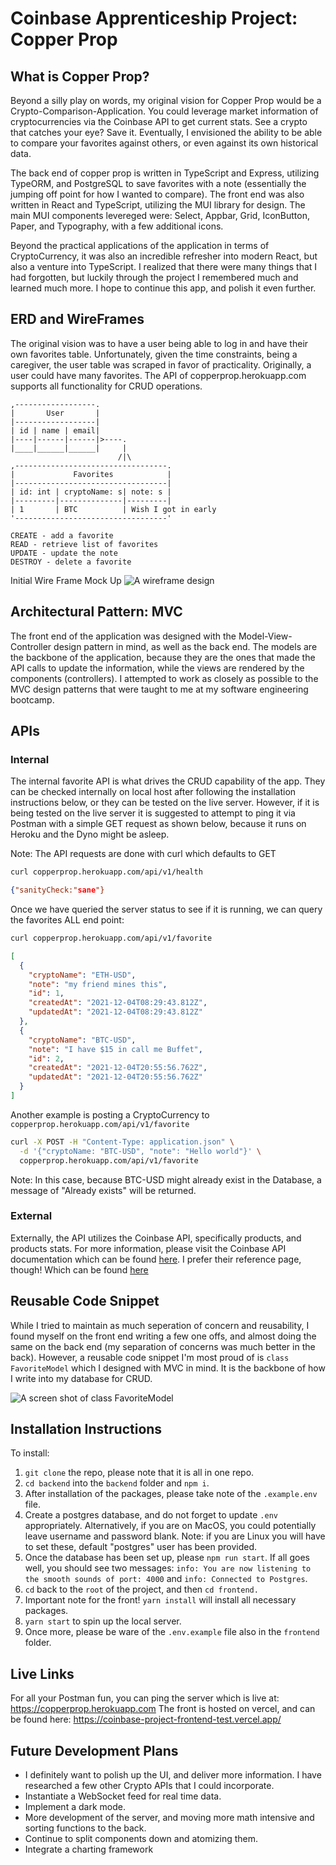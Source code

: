 # Coinbase Apprenticeship Project: Copper Prop

## What is Copper Prop?

Beyond a silly play on words, my original vision for Copper Prop would be a Crypto-Comparison-Application. You could leverage market information of cryptocurrencies via the Coinbase API to get current stats. See a crypto that catches your eye? Save it. Eventually, I envisioned the ability to be able to compare your favorites against others, or even against its own historical data.

The back end of copper prop is written in TypeScript and Express, utilizing TypeORM, and PostgreSQL to save favorites with a note (essentially the jumping off point for how I wanted to compare). The front end was also written in React and TypeScript, utilizing the MUI library for design. The main MUI components levereged were: Select, Appbar, Grid, IconButton, Paper, and Typography, with a few additional icons.

Beyond the practical applications of the application in terms of CryptoCurrency, it was also an incredible refresher into modern React, but also a venture into TypeScript. I realized that there were many things that I had forgotten, but luckily through the project I remembered much and learned much more. I hope to continue this app, and polish it even further.

## ERD and WireFrames

The original vision was to have a user being able to log in and have their own favorites table. Unfortunately, given the time constraints, being a caregiver, the user table was scraped in favor of practicality. Originally, a user could have many favorites. The API of copperprop.herokuapp.com supports all functionality for CRUD operations.

```
,------------------.
|       User       |
|------------------|
| id | name | email|
|----|------|------|>----.
|____|______|______|     |
                        /|\
,----------------------------------.
|             Favorites            |
|----------------------------------|
| id: int | cryptoName: s| note: s |
|---------|--------------|---------|
| 1       | BTC          | Wish I got in early
'----------------------------------'

CREATE - add a favorite
READ - retrieve list of favorites
UPDATE - update the note
DESTROY - delete a favorite
```

Initial Wire Frame Mock Up
![A wireframe design](./wireframe.png)

## Architectural Pattern: MVC

The front end of the application was designed with the Model-View-Controller design pattern in mind, as well as the back end. The models are the backbone of the application, because they are the ones that made the API calls to update the information, while the views are rendered by the components (controllers). I attempted to work as closely as possible to the MVC design patterns that were taught to me at my software engineering bootcamp.

## APIs

### Internal

The internal favorite API is what drives the CRUD capability of the app. They can be checked internally on local host after following the installation instructions below, or they can be tested on the live server. However, if it is being tested on the live server it is suggested to attempt to ping it via Postman with a simple GET request as shown below, because it runs on Heroku and the Dyno might be asleep.

Note: The API requests are done with curl which defaults to GET

```bash
curl copperprop.herokuapp.com/api/v1/health
```

```json
{"sanityCheck:"sane"}
```

Once we have queried the server status to see if it is running, we can query the favorites ALL end point:

```bash
curl copperprop.herokuapp.com/api/v1/favorite
```

```json
[
  {
    "cryptoName": "ETH-USD",
    "note": "my friend mines this",
    "id": 1,
    "createdAt": "2021-12-04T08:29:43.812Z",
    "updatedAt": "2021-12-04T08:29:43.812Z"
  },
  {
    "cryptoName": "BTC-USD",
    "note": "I have $15 in call me Buffet",
    "id": 2,
    "createdAt": "2021-12-04T20:55:56.762Z",
    "updatedAt": "2021-12-04T20:55:56.762Z"
  }
]
```

Another example is posting a CryptoCurrency to `copperprop.herokuapp.com/api/v1/favorite`

```bash
curl -X POST -H "Content-Type: application.json" \
  -d '{"cryptoName: "BTC-USD", "note": "Hello world"}' \
  copperprop.herokuapp.com/api/v1/favorite
```

Note: In this case, because BTC-USD might already exist in the Database, a message of "Already exists" will be returned.

### External

Externally, the API utilizes the Coinbase API, specifically products, and products stats. For more information, please visit the Coinbase API documentation which can be found [here](https://docs.cloud.coinbase.com/exchange/docs). I prefer their reference page, though! Which can be found [here](https://docs.cloud.coinbase.com/exchange/reference)

## Reusable Code Snippet

While I tried to maintain as much seperation of concern and reusability, I found myself on the front end writing a few one offs, and almost doing the same on the back end (my separation of concerns was much better in the back). However, a reusable code snippet I'm most proud of is `class FavoriteModel` which I designed with MVC in mind. It is the backbone of how I write into my database for CRUD.

![A screen shot of class FavoriteModel](./FavoriteModel.png)

## Installation Instructions

To install:

1. `git clone` the repo, please note that it is all in one repo.
2. `cd backend` into the `backend` folder and `npm i`.
3. After installation of the packages, please take note of the `.example.env` file.
4. Create a postgres database, and do not forget to update `.env` appropriately. Alternatively, if you are on MacOS, you could potentially leave username and password blank. Note: if you are Linux you will have to set these, default "postgres" user has been provided.
5. Once the database has been set up, please `npm run start`. If all goes well, you should see two messages: `info: You are now listening to the smooth sounds of port: 4000` and `info: Connected to Postgres`.
6. `cd` back to the `root` of the project, and then `cd frontend.`
7. Important note for the front! `yarn install` will install all necessary packages.
8. `yarn start` to spin up the local server.
9. Once more, please be ware of the `.env.example` file also in the `frontend` folder.

## Live Links

For all your Postman fun, you can ping the server which is live at: https://copperprop.herokuapp.com
The front is hosted on vercel, and can be found here: https://coinbase-project-frontend-test.vercel.app/

## Future Development Plans

- I definitely want to polish up the UI, and deliver more information. I have researched a few other Crypto APIs that I could incorporate.
- Instantiate a WebSocket feed for real time data.
- Implement a dark mode.
- More development of the server, and moving more math intensive and sorting functions to the back.
- Continue to split components down and atomizing them.
- Integrate a charting framework
